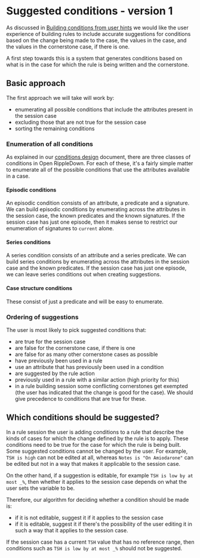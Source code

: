 # Suggested conditions - version 1
As discussed in [Building conditions from user hints](building_conditions_from_user_hints.md) 
we would like the user experience of building
rules to include accurate suggestions for conditions based on the change being made to the case,
the values in the case, and the values in the cornerstone case, if there is one.

A first step towards this is a system that generates conditions based on what is in the
case for which the rule is being written and the cornerstone.

## Basic approach
The first approach we will take will work by:
 - enumerating all possible conditions that include the attributes present in the session case
 - excluding those that are not true for the session case
 - sorting the remaining conditions

### Enumeration of all conditions
As explained in our [conditions design](conditions.md) document, there are three classes
of conditions in Open RippleDown. For each of these, it's a fairly simple matter to
enumerate all of the possible conditions that use the attributes available in a case.

#### Episodic conditions
An episodic condition consists of an attribute, a predicate and a signature.
We can build episodic conditions by enumerating across the attributes
 in the session case, the known predicates and the known signatures.
If the session case has just one episode, then it makes sense to restrict
our enumeration of signatures to `current` alone.

#### Series conditions
A series condition consists of an attribute and a series predicate.
We can build series conditions by enumerating across the attributes in the 
session case and the known predicates.
If the session case has just one episode, we can leave series conditions
out when creating suggestions.

#### Case structure conditions
These consist of just a predicate and will be easy to enumerate.

### Ordering of suggestions
The user is most likely to pick suggested conditions that:
- are true for the session case
- are false for the cornerstone case, if there is one
- are false for as many other cornerstone cases as possible
- have previously been used in a rule
- use an attribute that has previously been used in a condition
- are suggested by the rule action
- previously used in a rule with a similar action (high priority for this)
- in a rule building session some conflicting cornerstones get exempted (the user has indicated that the change is good 
for the case). We should give precedence to conditions that are true for these.

## Which conditions should be suggested?
In a rule session the user is adding conditions to a rule that describe the
kinds of cases for which the change defined by the rule is to apply.
These conditions need to be true for the case for which the rule is being built.
Some suggested conditions cannot be changed by the user. For example, `TSH is high`
can not be edited at all, whereas `Notes is "On Amiodarone"` can be edited but
not in a way that makes it applicable to the session case.

On the other hand, if a suggestion is editable, for example `TSH is low by at most _%`,
then whether it applies to the session case depends on what the user sets the
variable to be. 

Therefore, our algorithm for deciding whether a condition should be made is:
- if it is not editable, suggest it if it applies to the session case
- if it is editable, suggest it if there's the possibility of
  the user editing it in such a way that it applies to the session case.

If the session case has a current `TSH` value that has no reference range, 
then conditions such as `TSH is low by at most _%` should not
be suggested.